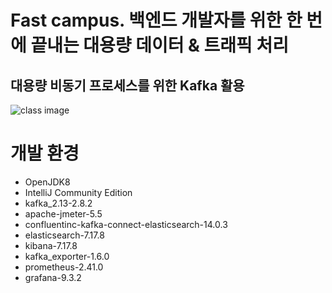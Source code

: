 # Fast campus. 백엔드 개발자를 위한 한 번에 끝내는 대용량 데이터 & 트래픽 처리

## 대용량 비동기 프로세스를 위한 Kafka 활용

![class image](https://storage.googleapis.com/static.fastcampus.co.kr/prod/uploads/202209/080438-472/1--%E1%84%86%E1%85%A6%E1%84%8B%E1%85%B5%E1%86%AB.webp)

# 개발 환경
- OpenJDK8
- IntelliJ Community Edition
- kafka_2.13-2.8.2
- apache-jmeter-5.5
- confluentinc-kafka-connect-elasticsearch-14.0.3
- elasticsearch-7.17.8
- kibana-7.17.8
- kafka_exporter-1.6.0
- prometheus-2.41.0
- grafana-9.3.2